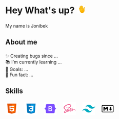 <h1 align="left">Hey What's up? <img src="./img/hand-waving-hand.gif" height="25px"></h1>

###

<p align="left">My name is Jonibek </p>

###

<h2 align="left">About me</h2>

###

<p align="left">✨ Creating bugs since ...<br>📚 I'm currently learning ...<br>🎯 Goals: ...<br>🎲 Fun fact: ...</p>

###

<h2 align="left">Skills</h2>

###

<div align="left">
  <img src="./img/html-5.png" height="40" alt="javascript logo"  />
  <img width="12" />
  <img src="./img/css-3.png" height="40" alt="typescript logo"  />
  <img width="12" />
  <img src="./img/icons8-bootstrap-logo-240.png" height="40" alt="react logo"  />
  <img width="12" />
  <img src="./img/seal-color.png" height="40" alt="nextjs logo"  />
  <img width="12" />
  <img src="./img/Tailwind CSS.png" height="40" alt="storybook logo"  />
  <img width="12" />
  <img src="./img/markdown-icon.png" height="40" alt="nodejs logo"  />
  <img width="12" />
</div>

###